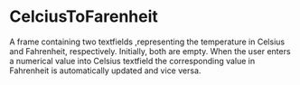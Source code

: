 # CelciusToFarenheit

A frame containing two textfields ,representing the temperature in Celsius and Fahrenheit, respectively. Initially, both are empty. When the user enters a numerical value into  Celsius textfield the corresponding value in Fahrenheit is automatically updated and vice versa. 
